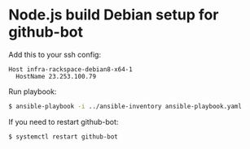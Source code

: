 # Node.js build Debian setup for github-bot

Add this to your ssh config:

```text
Host infra-rackspace-debian8-x64-1
  HostName 23.253.100.79
```

Run playbook:

```bash
$ ansible-playbook -i ../ansible-inventory ansible-playbook.yaml
```

If you need to restart github-bot:
```bash
$ systemctl restart github-bot
```
